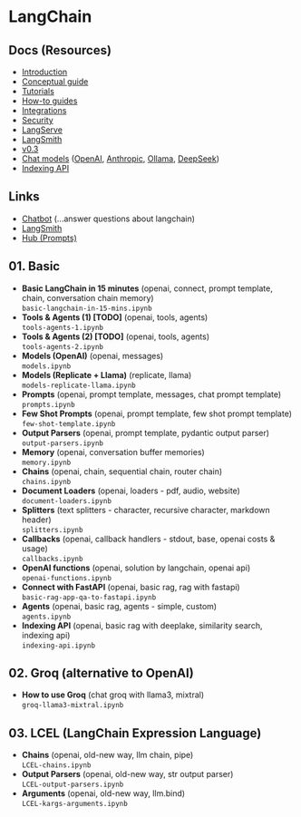 # LangChain

## Docs (Resources)

- [Introduction](https://python.langchain.com/docs/introduction/)
- [Conceptual guide](https://python.langchain.com/docs/concepts/)
- [Tutorials](https://python.langchain.com/docs/tutorials/)
- [How-to guides](https://python.langchain.com/docs/how_to/)
- [Integrations](https://python.langchain.com/docs/integrations/providers/)
- [Security](https://python.langchain.com/docs/security/)
- [LangServe](https://python.langchain.com/docs/langserve/)
- [LangSmith](https://docs.smith.langchain.com/)
- [v0.3](https://python.langchain.com/docs/versions/v0_3/)
- [Chat models](https://python.langchain.com/docs/integrations/chat/)
   ([OpenAI](https://python.langchain.com/docs/integrations/chat/openai/),
   [Anthropic](https://python.langchain.com/docs/integrations/chat/anthropic/),
   [Ollama](https://python.langchain.com/docs/integrations/chat/ollama/),
   [DeepSeek](https://python.langchain.com/docs/integrations/chat/deepseek/))
- [Indexing API](https://python.langchain.com/docs/how_to/indexing/)

## Links

- [Chatbot](https://chat.langchain.com/) (...answer questions about langchain)
- [LangSmith](https://smith.langchain.com/)
- [Hub (Prompts)](https://smith.langchain.com/hub)

## 01. Basic

- **Basic LangChain in 15 minutes** (openai, connect, prompt template, chain, conversation chain memory)<br>`basic-langchain-in-15-mins.ipynb`
- **Tools & Agents (1) [TODO]** (openai, tools, agents)<br>`tools-agents-1.ipynb`
- **Tools & Agents (2) [TODO]** (openai, tools, agents)<br>`tools-agents-2.ipynb`
- **Models (OpenAI)** (openai, messages)<br>`models.ipynb`
- **Models (Replicate + Llama)** (replicate, llama)<br>`models-replicate-llama.ipynb`
- **Prompts** (openai, prompt template, messages, chat prompt template)<br>`prompts.ipynb`
- **Few Shot Prompts** (openai, prompt template, few shot prompt template)<br>`few-shot-template.ipynb`
- **Output Parsers** (openai, prompt template, pydantic output parser)<br>`output-parsers.ipynb`
- **Memory** (openai, conversation buffer memories)<br>`memory.ipynb`
- **Chains** (openai, chain, sequential chain, router chain)<br>`chains.ipynb`
- **Document Loaders** (openai, loaders - pdf, audio, website)<br>`document-loaders.ipynb`
- **Splitters** (text splitters - character, recursive character, markdown header)<br>`splitters.ipynb`
- **Callbacks** (openai, callback handlers - stdout, base, openai costs & usage)<br>`callbacks.ipynb`
- **OpenAI functions** (openai, solution by langchain, openai api)<br>`openai-functions.ipynb`
- **Connect with FastAPI** (openai, basic rag, rag with fastapi)<br>`basic-rag-app-qa-to-fastapi.ipynb`
- **Agents** (openai, basic rag, agents - simple, custom)<br>`agents.ipynb`
- **Indexing API** (openai, basic rag with deeplake, similarity search, indexing api)<br>`indexing-api.ipynb`

## 02. Groq (alternative to OpenAI)

- **How to use Groq** (chat groq with llama3, mixtral)<br>`groq-llama3-mixtral.ipynb`

## 03. LCEL (LangChain Expression Language)

- **Chains** (openai, old-new way, llm chain, pipe)<br>`LCEL-chains.ipynb`
- **Output Parsers** (openai, old-new way, str output parser)<br>`LCEL-output-parsers.ipynb`
- **Arguments** (openai, old-new way, llm.bind)<br>`LCEL-kargs-arguments.ipynb`